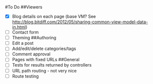 #To Do
##Viewers
- [x] Blog details on each page (base VM? See http://blog.bitdiff.com/2012/05/sharing-common-view-model-data-in.html)
- [ ] Contact form
- [ ] Theming
##Authoring
- [ ] Edit a post
- [ ] Add/edit/delete categories/tags
- [ ] Comment approval
- [ ] Pages with fixed URLs
##General
- [ ] Tests for results returned by controllers
- [ ] URL path routing - not very nice
- [ ] Route testing
